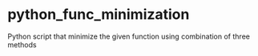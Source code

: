 # python_func_minimization
Python script that minimize the given function using combination of three methods
